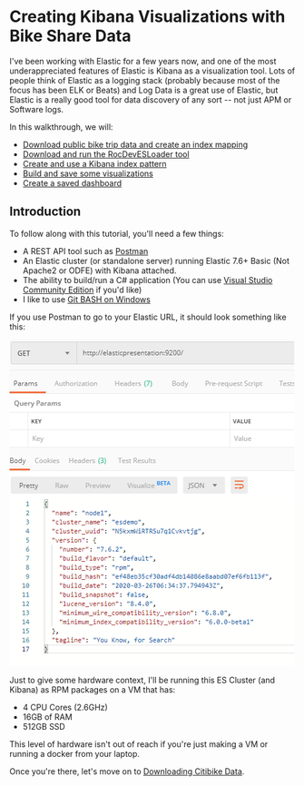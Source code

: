 # Creating Kibana Visualizations with Bike Share Data

I've been working with Elastic for a few years now, and one of the most underappreciated features of Elastic is Kibana as a visualization tool.  Lots of people think of Elastic as a logging stack (probably because most of the focus has been ELK or Beats) and Log Data is a great use of Elastic, but Elastic is a really good tool for data discovery of any sort -- not just APM or Software logs.

In this walkthrough, we will:

* [Download public bike trip data and create an index mapping](./Mapping)
* [Download and run the RocDevESLoader tool](./RocDevESLoader)
* [Create and use a Kibana index pattern](./IndexPattern)
* [Build and save some visualizations](./Visualizations)
* [Create a saved dashboard](./Dashboard)

## Introduction

To follow along with this tutorial, you'll need a few things:
* A REST API tool such as [Postman](https://www.postman.com/)
* An Elastic cluster (or standalone server) running Elastic 7.6+ Basic (Not Apache2 or ODFE) with Kibana attached.
* The ability to build/run a C# application (You can use [Visual Studio Community Edition](https://visualstudio.microsoft.com/downloads/) if you'd like)
* I like to use [Git BASH on Windows](https://gitforwindows.org/)

If you use Postman to go to your Elastic URL, it should look something like this:

![Elastic Starting Screenshot](Screenshots/ESStartpoint.png)

Just to give some hardware context, I'll be running this ES Cluster (and Kibana) as RPM packages on a VM that has:
* 4 CPU Cores (2.6GHz)
* 16GB of RAM
* 512GB SSD

This level of hardware isn't out of reach if you're just making a VM or running a docker from your laptop.

Once you're there, let's move on to [Downloading Citibike Data](./Mapping).


